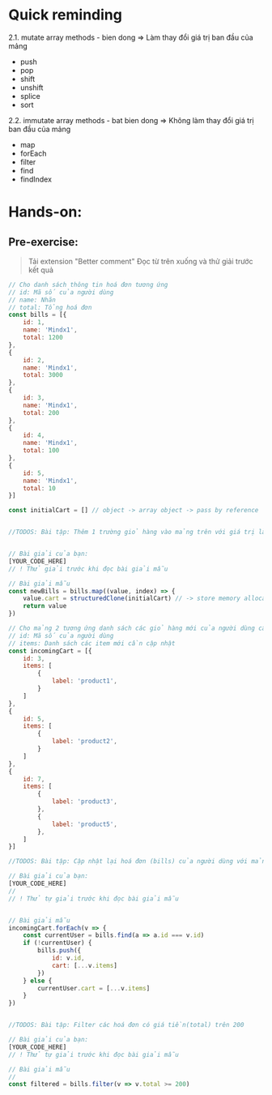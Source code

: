 
# Quick reminding
2.1. mutate array methods - bien dong => Làm thay đổi giá trị ban đầu của mảng
- push
- pop
- shift
- unshift
- splice
- sort

2.2. immutate array methods - bat bien dong => Không làm thay đổi giá trị ban đầu của mảng
- map
- forEach
- filter
- find
- findIndex


# Hands-on:
## Pre-exercise: 
 > Tải extension "Better comment"
 > Đọc từ trên xuống và thử giải trước kết quả 
```js
// Cho danh sách thông tin hoá đơn tương ứng
// id: Mã số của người dùng
// name: Nhãn
// total: Tổng hoá đơn
const bills = [{
    id: 1,
    name: 'Mindx1',
    total: 1200
},
{
    id: 2,
    name: 'Mindx1',
    total: 3000
},
{
    id: 3,
    name: 'Mindx1',
    total: 200
},
{
    id: 4,
    name: 'Mindx1',
    total: 100
},
{
    id: 5,
    name: 'Mindx1',
    total: 10
}]

const initialCart = [] // object -> array object -> pass by reference 


//TODOS: Bài tập: Thêm 1 trường giỏ hàng vào mảng trên với giá trị là initialCart


// Bài giải của bạn:
[YOUR_CODE_HERE]
// ! Thử giải trước khi đọc bài giải mẫu

// Bài giải mẫu
const newBills = bills.map((value, index) => {
    value.cart = structuredClone(initialCart) // -> store memory allocation
    return value
})

// Cho mảng 2 tương ứng danh sách các giỏ hàng mới của người dùng cần cập nhật vào bills tương ứng:
// id: Mã số của người dùng
// items: Danh sách các item mới cần cập nhật
const incomingCart = [{
    id: 3,
    items: [
        {
            label: 'product1',
        }
    ]
},
{
    id: 5,
    items: [
        {
            label: 'product2',
        }
    ]
},
{
    id: 7,
    items: [
        {
            label: 'product3',
        },
        {
            label: 'product5',
        },
    ]
}]

//TODOS: Bài tập: Cập nhật lại hoá đơn (bills) của người dùng với mảng gía trị trên

// Bài giải của bạn:
[YOUR_CODE_HERE]
//
// ! Thử tự giải trước khi đọc bài giải mẫu


// Bài giải mẫu
incomingCart.forEach(v => {
    const currentUser = bills.find(a => a.id === v.id)
    if (!currentUser) {
        bills.push({
            id: v.id,
            cart: [...v.items]
        })
    } else {
        currentUser.cart = [...v.items]
    }
})


//TODOS: Bài tập: Filter các hoá đơn có giá tiền(total) trên 200

// Bài giải của bạn:
[YOUR_CODE_HERE]
// ! Thử tự giải trước khi đọc bài giải mẫu

// Bài giải mẫu
// 
const filtered = bills.filter(v => v.total >= 200)


```